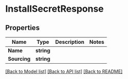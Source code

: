 # InstallSecretResponse

## Properties

Name | Type | Description | Notes
------------ | ------------- | ------------- | -------------
**Name** | **string** |  | 
**Sourcing** | **string** |  | 

[[Back to Model list]](../README.md#documentation-for-models) [[Back to API list]](../README.md#documentation-for-api-endpoints) [[Back to README]](../README.md)


